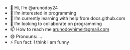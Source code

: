 - 👋 Hi, I’m @arunodoy24
- 👀 I’m interested in programming
- 🌱 I’m currently learning with help from docs.github.com
- 💞️ I’m looking to collaborate on programming
- 📫 How to reach me arunodoyhimel@gmail.com
- 😄 Pronouns: ...
- ⚡ Fun fact: I think i am funny

<!---
arunodoy24/arunodoy24 is a ✨ special ✨ repository because its `README.md` (this file) appears on your GitHub profile.
You can click the Preview link to take a look at your changes.
--->
